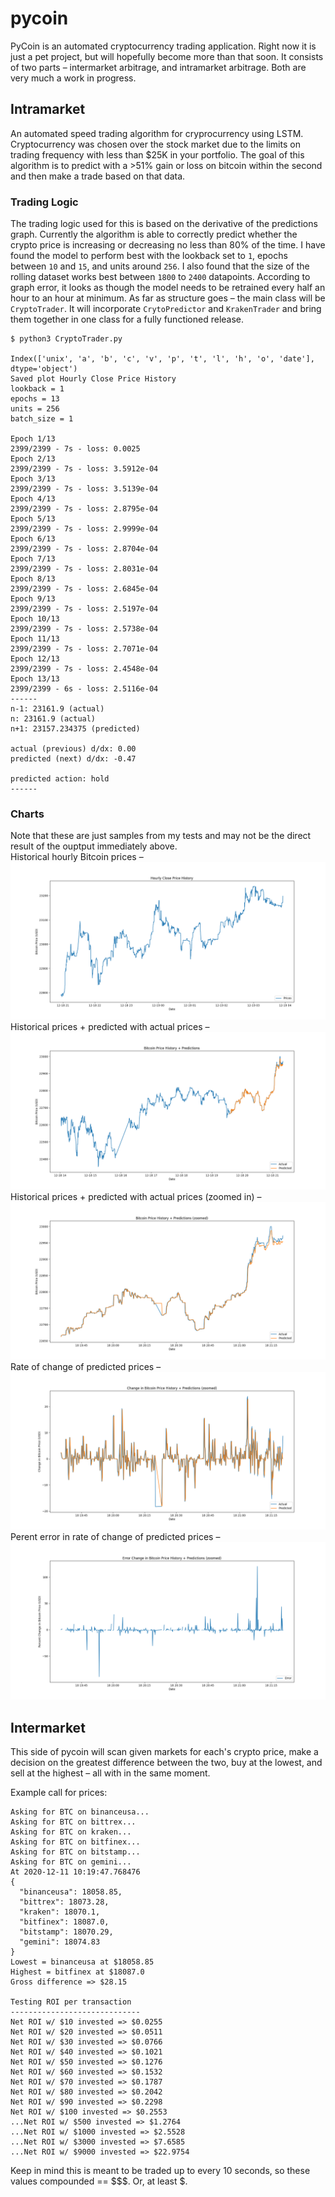 # pycoin

PyCoin is an automated cryptocurrency trading application. Right now it is just a pet project, but will hopefully become more than that soon. It consists of two parts – intermarket arbitrage, and intramarket arbitrage. Both are very much a work in progress.

## Intramarket

An automated speed trading algorithm for cryprocurrency using LSTM. Cryptocurrency was chosen over the stock market due to the limits on trading frequency with less than $25K in your portfolio. The goal of this algorithm is to predict with a >51% gain or loss on bitcoin within the second and then make a trade based on that data.

### Trading Logic

The trading logic used for this is based on the derivative of the predictions graph. Currently the algorithm is able to correctly predict whether the crypto price is increasing or decreasing no less than 80% of the time. I have found the model to perform best with the lookback set to `1`, epochs between `10` and `15`, and units around `256`. I also found that the size of the rolling dataset works best between `1800` to `2400` datapoints. According to graph error, it looks as though the model needs to be retrained every half an hour to an hour at minimum. As far as structure goes – the main class will be `CryptoTrader`. It will incorporate `CrytoPredictor` and `KrakenTrader` and bring them together in one class for a fully functioned release.

```
$ python3 CryptoTrader.py

Index(['unix', 'a', 'b', 'c', 'v', 'p', 't', 'l', 'h', 'o', 'date'], dtype='object')
Saved plot Hourly Close Price History
lookback = 1 
epochs = 13 
units = 256 
batch_size = 1

Epoch 1/13
2399/2399 - 7s - loss: 0.0025
Epoch 2/13
2399/2399 - 7s - loss: 3.5912e-04
Epoch 3/13
2399/2399 - 7s - loss: 3.5139e-04
Epoch 4/13
2399/2399 - 7s - loss: 2.8795e-04
Epoch 5/13
2399/2399 - 7s - loss: 2.9999e-04
Epoch 6/13
2399/2399 - 7s - loss: 2.8704e-04
Epoch 7/13
2399/2399 - 7s - loss: 2.8031e-04
Epoch 8/13
2399/2399 - 7s - loss: 2.6845e-04
Epoch 9/13
2399/2399 - 7s - loss: 2.5197e-04
Epoch 10/13
2399/2399 - 7s - loss: 2.5738e-04
Epoch 11/13
2399/2399 - 7s - loss: 2.7071e-04
Epoch 12/13
2399/2399 - 7s - loss: 2.4548e-04
Epoch 13/13
2399/2399 - 6s - loss: 2.5116e-04
------
n-1: 23161.9 (actual)
n: 23161.9 (actual)
n+1: 23157.234375 (predicted)

actual (previous) d/dx: 0.00
predicted (next) d/dx: -0.47

predicted action: hold
------
```

### Charts
Note that these are just samples from my tests and may not be the direct result of the ouptput immediately above.<br>
Historical hourly Bitcoin prices –
![Hourly prices](chart/hourly_prices.png)
Historical prices + predicted with actual prices –
![Predictions](chart/predictions.png)
Historical prices + predicted with actual prices (zoomed in) –
![Zoomed Predictions](chart/predictions_zoomed.png)
Rate of change of predicted prices –
![Slope](chart/slope.png)
Perent error in rate of change of predicted prices –
![Error](chart/error.png)

## Intermarket

This side of pycoin will scan given markets for each's crypto price, make a decision on the greatest difference between the two, buy at the lowest, and sell at the highest – all with in the same moment.

Example call for prices: 
```
Asking for BTC on binanceusa...
Asking for BTC on bittrex...
Asking for BTC on kraken...
Asking for BTC on bitfinex...
Asking for BTC on bitstamp...
Asking for BTC on gemini...
At 2020-12-11 10:19:47.768476
{
  "binanceusa": 18058.85,
  "bittrex": 18073.28,
  "kraken": 18070.1,
  "bitfinex": 18087.0,
  "bitstamp": 18070.29,
  "gemini": 18074.83
}
Lowest = binanceusa at $18058.85
Highest = bitfinex at $18087.0
Gross difference => $28.15

Testing ROI per transaction
-----------------------------
Net ROI w/ $10 invested => $0.0255
Net ROI w/ $20 invested => $0.0511
Net ROI w/ $30 invested => $0.0766
Net ROI w/ $40 invested => $0.1021
Net ROI w/ $50 invested => $0.1276
Net ROI w/ $60 invested => $0.1532
Net ROI w/ $70 invested => $0.1787
Net ROI w/ $80 invested => $0.2042
Net ROI w/ $90 invested => $0.2298
Net ROI w/ $100 invested => $0.2553
...Net ROI w/ $500 invested => $1.2764
...Net ROI w/ $1000 invested => $2.5528
...Net ROI w/ $3000 invested => $7.6585
...Net ROI w/ $9000 invested => $22.9754
```

Keep in mind this is meant to be traded up to every 10 seconds, so these values compounded == $$$. Or, at least $.